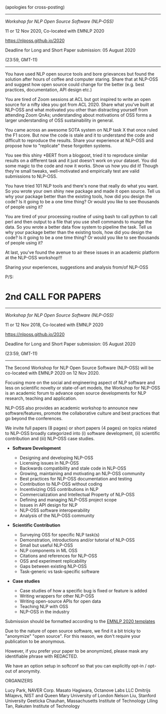 (apologies for cross-posting) 

----------------------------------------------------------------

*Workshop for NLP Open Source Software (NLP-OSS)*

11 or 12 Nov 2020, Co-located with EMNLP 2020

https://nlposs.github.io/2020

Deadline for Long and Short Paper submission: 05 August 2020 

(23:59, GMT-11)

----------------------------------------------------------------

You have used NLP open source tools and bore grievances but found the solution after hours of coffee and computer staring. Share that at NLP-OSS and suggest how open source could change for the better (e.g. best practices, documentation, API design etc.)

You are tired of Zoom sessions at ACL but got inspired to write an open source for a nifty idea you got from ACL 2020. Share what you've built at NLP-OSS and what motivated you other than distracting yourself from attending Zoom QnAs; understanding about motivations of OSS forms a larger understanding of OSS sustainability in general.

You came across an awesome SOTA system on NLP task X that once ruled the F1 score. But now the code is stale and it to understand the code and difficult to reproduce the results. Share your experience at NLP-OSS and propose how to "replicate" these forgotten systems. 

You see this shiny *BERT from a blogpost, tried it to reproduce similar results on a different task and it just doesn't work on your dataset. You did some magic to the code and now it works. Show us how you did it! Though they're small tweaks, well-motivated and empirically test are valid submissions to NLP-OSS. 

You have tried 101 NLP tools and there's none that really do what you want. So you wrote your own shiny new package and made it open source. Tell us why your package better than the existing tools, how did you design the code? Is it going to be a one time thing? Or would you like to see thousands of people using it?

You are tired of your processing routine of using bash to call python to call perl and then output to a file that you use shell commands to munge the data. So you wrote a better data flow system to pipeline the task. Tell us why your package better than the existing tools, how did you design the code? Is it going to be a one time thing? Or would you like to see thousands of people using it?

At last, you've found the avenue to air these issues in an academic platform at the NLP-OSS workshop!!! 

Sharing your experiences, suggestions and analysis from/of NLP-OSS 


P/S:

2nd CALL FOR PAPERS 
====

----------------------------------------------------------------

*Workshop for NLP Open Source Software (NLP-OSS)*

11 or 12 Nov 2018, Co-located with EMNLP 2020

https://nlposs.github.io/2020

Deadline for Long and Short Paper submission: 05 August 2020 

(23:59, GMT-11)

----------------------------------------------------------------

The Second Workshop for NLP Open Source Software (NLP-OSS) will be co-located 
with EMNLP 2020 on 12 Nov 2020. 

Focusing more on the social and engineering aspect of NLP software 
and less on scientific novelty or state-of-art models, the Workshop for NLP-OSS 
is an academic forum to advance open source developments for NLP research, 
teaching and application.

NLP-OSS also provides an academic workshop to announce new software/features, 
promote the collaborative culture and best practices that go beyond the conferences.

We invite full papers (8 pages) or short papers (4 pages) on topics related to 
NLP-OSS broadly categorized into (i) software development, (ii) scientific 
contribution and (iii) NLP-OSS case studies.

 - **Software Development**
   - Designing and developing NLP-OSS
   - Licensing issues in NLP-OSS
   - Backwards compatibility and stale code in NLP-OSS
   - Growing, maintaining and motivating an NLP-OSS community
   - Best practices for NLP-OSS documentation and testing
   - Contribution to NLP-OSS without coding
   - Incentivizing OSS contributions in NLP
   - Commercialization and Intellectual Property of NLP-OSS
   - Defining and managing NLP-OSS project scope
   - Issues in API design for NLP
   - NLP-OSS software interoperability
   - Analysis of the NLP-OSS community

 - **Scientific Contribution**
   - Surveying OSS for specific NLP task(s)
   - Demonstration, introductions and/or tutorial of NLP-OSS
   - Small but useful NLP-OSS
   - NLP components in ML OSS
   - Citations and references for NLP-OSS
   - OSS and experiment replicability
   - Gaps between existing NLP-OSS
   - Task-generic vs task-specific software

 - **Case studies**
   - Case studies of how a specific bug is fixed or feature is added
   - Writing wrappers for other NLP-OSS
   - Writing open-source APIs for open data
   - Teaching NLP with OSS
   - NLP-OSS in the industry
   
Submission should be formatted according to the [EMNLP 2020 templates](https://2020.emnlp.org/call-for-papers)

Due to the nature of open source software, we find it a bit tricky to "anonymize" "open source".
For this reason, we don't require your publication to be anonymous.

However, if you prefer your paper to be anonymized, please mask any identifiable phrase with REDACTED.

We have an option setup in softconf so that you can explicitly opt-in / opt-out of anonymity. 


ORGANIZERS

Lucy Park, NAVER Corp.
Masato Hagiwara, Octanove Labs LLC
Dmitrijs Milajevs, NIST and Queen Mary University of London
Nelson Liu, Stanford University
Geeticka Chauhan, Massachusetts Institute of Technology
Liling Tan, Rakuten Institute of Technology
